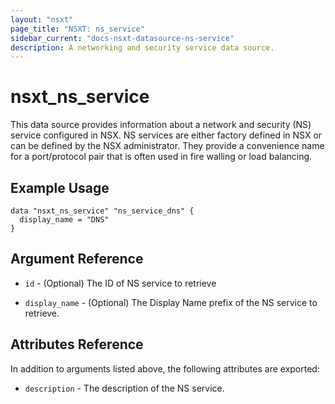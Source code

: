 ```yaml
---
layout: "nsxt"
page_title: "NSXT: ns_service"
sidebar_current: "docs-nsxt-datasource-ns-service"
description: A networking and security service data source.
---
```


# nsxt_ns_service

This data source provides information about a network and security (NS) service configured in NSX. NS services are either factory defined in NSX or can be defined by the NSX administrator. They provide a convenience name for a port/protocol pair that is often used in fire walling or load balancing.

## Example Usage

```hcl
data "nsxt_ns_service" "ns_service_dns" {
  display_name = "DNS"
}
```

## Argument Reference

* `id` - (Optional) The ID of NS service to retrieve

* `display_name` - (Optional) The Display Name prefix of the NS service to retrieve.

## Attributes Reference

In addition to arguments listed above, the following attributes are exported:

* `description` - The description of the NS service.
